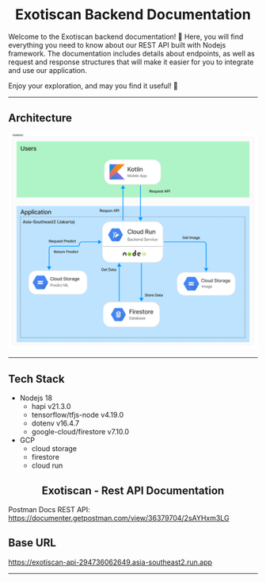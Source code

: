 <h1 align="center">Exotiscan Backend Documentation</h1>
Welcome to the Exotiscan backend documentation! 🚀 Here, you will find everything you need to know about our REST API built with Nodejs framework. The documentation includes details about endpoints, as well as request and response structures that will make it easier for you to integrate and use our application.

Enjoy your exploration, and may you find it useful! 🎉

---

## Architecture

<p align="center">
  <img src='images/arsitektur_exotiscan.png' type='image' alt="">
</p>

---

## Tech Stack

- Nodejs 18
  - hapi v21.3.0
  - tensorflow/tfjs-node v4.19.0
  - dotenv v16.4.7
  - google-cloud/firestore v7.10.0
- GCP
  - cloud storage
  - firestore
  - cloud run

## <h2 align="center">Exotiscan - Rest API Documentation</h2>

Postman Docs REST API: https://documenter.getpostman.com/view/36379704/2sAYHxm3LG

## Base URL

https://exotiscan-api-294736062649.asia-southeast2.run.app

---
